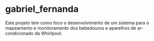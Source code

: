 # gabriel_fernanda

Este projeto tem como foco o desenvolvimento de um sistema para o mapeamento e monitoramento dos bebedouros e aparelhos de ar-condicionado da Whirlpool.
